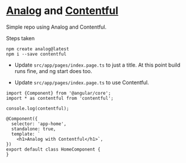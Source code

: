 # [Analog](https://analogjs.org/) and [Contentful](https://www.contentful.com/)

Simple repo using Analog and Contentful.

Steps taken

```
npm create analog@latest
npm i --save contentful
```

* Update ``src/app/pages/index.page.ts`` to just a title.
At this point build runs fine, and ng start does too.

* Update ``src/app/pages/index.page.ts`` to use Contentful.
```
import {Component} from '@angular/core';
import * as contentful from 'contentful';

console.log(contentful);

@Component({
  selector: 'app-home',
  standalone: true,
  template: `
    <h1>Analog with Contentful</h1>`,
})
export default class HomeComponent {
}
```
